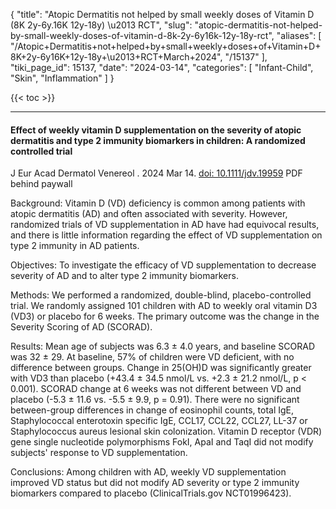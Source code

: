 {
  "title": "Atopic Dermatitis not helped by small weekly doses of Vitamin D (8K 2y-6y.16K 12y-18y) \u2013 RCT",
  "slug": "atopic-dermatitis-not-helped-by-small-weekly-doses-of-vitamin-d-8k-2y-6y16k-12y-18y-rct",
  "aliases": [
    "/Atopic+Dermatitis+not+helped+by+small+weekly+doses+of+Vitamin+D+8K+2y-6y16K+12y-18y+\u2013+RCT+March+2024",
    "/15137"
  ],
  "tiki_page_id": 15137,
  "date": "2024-03-14",
  "categories": [
    "Infant-Child",
    "Skin",
    "Inflammation"
  ]
}

{{< toc >}}

---

#### Effect of weekly vitamin D supplementation on the severity of atopic dermatitis and type 2 immunity biomarkers in children: A randomized controlled trial

J Eur Acad Dermatol Venereol . 2024 Mar 14. [doi: 10.1111/jdv.19959](https://doi.org/10.1111/jdv.19959) PDF behind paywall

Background: Vitamin D (VD) deficiency is common among patients with atopic dermatitis (AD) and often associated with severity. However, randomized trials of VD supplementation in AD have had equivocal results, and there is little information regarding the effect of VD supplementation on type 2 immunity in AD patients.

Objectives: To investigate the efficacy of VD supplementation to decrease severity of AD and to alter type 2 immunity biomarkers.

Methods: We performed a randomized, double-blind, placebo-controlled trial. We randomly assigned 101 children with AD to weekly oral vitamin D3 (VD3) or placebo for 6 weeks. The primary outcome was the change in the Severity Scoring of AD (SCORAD).

Results: Mean age of subjects was 6.3 ± 4.0 years, and baseline SCORAD was 32 ± 29. At baseline, 57% of children were VD deficient, with no difference between groups. Change in 25(OH)D was significantly greater with VD3 than placebo (+43.4 ± 34.5 nmol/L vs. +2.3 ± 21.2 nmol/L, p < 0.001). SCORAD change at 6 weeks was not different between VD and placebo (-5.3 ± 11.6 vs. -5.5 ± 9.9, p = 0.91). There were no significant between-group differences in change of eosinophil counts, total IgE, Staphylococcal enterotoxin specific IgE, CCL17, CCL22, CCL27, LL-37 or Staphylococcus aureus lesional skin colonization. Vitamin D receptor (VDR) gene single nucleotide polymorphisms FokI, ApaI and TaqI did not modify subjects' response to VD supplementation.

Conclusions: Among children with AD, weekly VD supplementation improved VD status but did not modify AD severity or type 2 immunity biomarkers compared to placebo (ClinicalTrials.gov NCT01996423).

